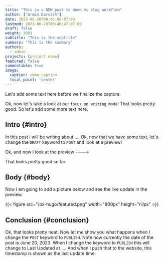 ```yaml
---
title: "This is a NEW post to demo my blog workflow"
author: ["Armin Darvish"]
date: 2023-06-20T00:46:00-07:00
lastmod: 2023-06-20T00:46:47-07:00
draft: false
weight: 3001
subtitle: "This is the subtitle"
summary: "This is the summary"
authors:
  - admin
projects: [project name]
featured: false
commentable: true
image:
  caption: some caption
  focal_point: 'center'
---
```


Let's add some text here before we finalize the capture.

Ok, now let's take a look at our `focus on writing mode`! That looks pretty good. So let's add some more text here.


## Intro {#intro}

In this post I will be writing about ....
Ok, now that we have some text, let's change the `DRAFT` keyword to `POST` and look at a preview!

Ok, and now I look at the preview ----&gt;

That looks pretty good so far.


## Body {#body}

Now I am going to add a picture below and see the live update in the preview.

{{< figure src="/ox-hugo/featured.png" width="800px" height="nilpx" >}}


## Conclusion {#conclusion}

Ok, that looks pretty neat. Now let me show you what happens when I change the `POST` keyword to `PUBLISH`. Note how currently the date of the post is June 20, 2023. When I change the keyword to `PUBLISH` this will change to Last Updated at ....
And when I push that to the website, this timestamp is shown as the last update time.
